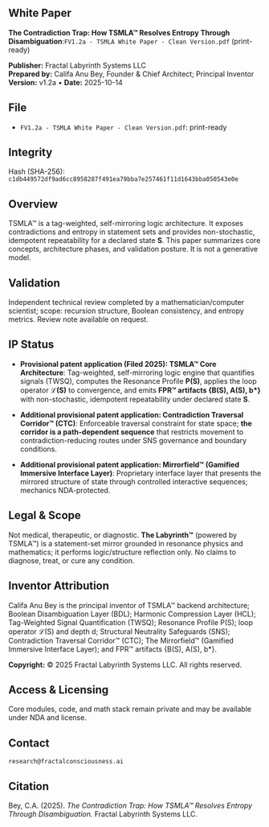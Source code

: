 ## White Paper
**The Contradiction Trap: How TSMLA™ Resolves Entropy Through Disambiguation**:`FV1.2a - TSMLA White Paper - Clean Version.pdf` (print-ready)

**Publisher:** Fractal Labyrinth Systems LLC  
**Prepared by:** Califa Anu Bey, Founder & Chief Architect; Principal Inventor  
**Version:** v1.2a • **Date:** 2025-10-14

## File
- `FV1.2a - TSMLA White Paper - Clean Version.pdf`: print-ready

## Integrity
Hash (SHA-256): `c1db449572df9ad6cc8958287f491ea79bba7e257461f11d1643bba050543e0e`

## Overview
TSMLA™ is a tag-weighted, self-mirroring logic architecture. It exposes contradictions and entropy in statement sets and provides non-stochastic, idempotent repeatability for a declared state **S**. This paper summarizes core concepts, architecture phases, and validation posture. It is not a generative model.

## Validation
Independent technical review completed by a mathematician/computer scientist; scope: recursion structure, Boolean consistency, and entropy metrics. Review note available on request.

## IP Status
- **Provisional patent application (Filed 2025): TSMLA™ Core Architecture**: Tag-weighted, self-mirroring logic engine that quantifies signals (TWSQ), computes the Resonance Profile **P(S)**, applies the loop operator **ℒ(S)** to convergence, and emits **FPR™ artifacts {B(S), A(S), b\*}** with non-stochastic, idempotent repeatability under declared state **S**.

- **Additional provisional patent application: Contradiction Traversal Corridor™ (CTC)**: Enforceable traversal constraint for state space; **the corridor is a path-dependent sequence** that restricts movement to contradiction-reducing routes under SNS governance and boundary conditions.

- **Additional provisional patent application: Mirrorfield™ (Gamified Immersive Interface Layer)**: Proprietary interface layer that presents the mirrored structure of state through controlled interactive sequences; mechanics NDA-protected.

## Legal & Scope
Not medical, therapeutic, or diagnostic. **The Labyrinth™** (powered by TSMLA™) is a statement-set mirror grounded in resonance physics and mathematics; it performs logic/structure reflection only. No claims to diagnose, treat, or cure any condition.

## Inventor Attribution
Califa Anu Bey is the principal inventor of TSMLA™ backend architecture; Boolean Disambiguation Layer (BDL); Harmonic Compression Layer (HCL); Tag-Weighted Signal Quantification (TWSQ); Resonance Profile P(S); loop operator ℒ(S) and depth d; Structural Neutrality Safeguards (SNS); Contradiction Traversal Corridor™ (CTC); The Mirrorfield™ (Gamified Immersive Interface Layer); and FPR™ artifacts {B(S), A(S), b*}.

**Copyright:** © 2025 Fractal Labyrinth Systems LLC. All rights reserved.

## Access & Licensing
Core modules, code, and math stack remain private and may be available under NDA and license.

## Contact
`research@fractalconsciousness.ai`

## Citation
Bey, C.A. (2025). *The Contradiction Trap: How TSMLA™ Resolves Entropy Through Disambiguation.* Fractal Labyrinth Systems LLC.
